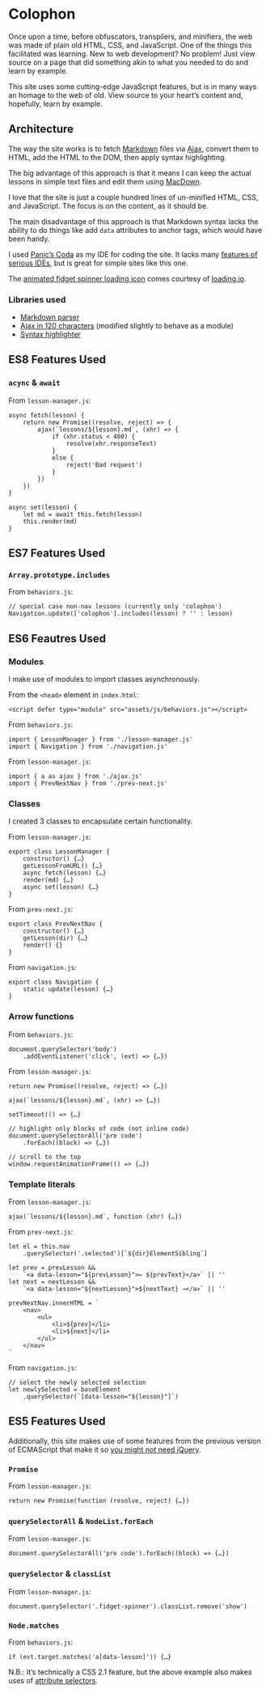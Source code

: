 # Colophon

Once upon a time, before obfuscators, transpilers, and minifiers, the web was made of plain old HTML, CSS, and JavaScript. One of the things this facilitated was learning. New to web development? No problem! Just view source on a page that did something akin to what you needed to do and learn by example.

This site uses some cutting-edge JavaScript features, but is in many ways an homage to the web of old. View source to your heart’s content and, hopefully, learn by example.

## Architecture

The way the site works is to fetch [Markdown](https://daringfireball.net/projects/markdown/syntax) files via [Ajax](http://adaptivepath.org/ideas/ajax-new-approach-web-applications/), convert them to HTML, add the HTML to the DOM, then apply syntax highlighting.

The big advantage of this approach is that it means I can keep the actual lessons in simple text files and edit them using [MacDown](http://macdown.uranusjr.com).

I love that the site is just a couple hundred lines of un-minified HTML, CSS, and JavaScript. The focus is on the content, as it should be.

The main disadvantage of this approach is that Markdown syntax lacks the ability to do things like add `data` attributes to anchor tags, which would have been handy.

I used [Panic’s Coda](https://panic.com/coda/) as my IDE for coding the site. It lacks many [features of serious IDEs](https://www.jetbrains.com/webstorm/features/), but is great for simple sites like this one.

The [animated fidget spinner loading icon](https://loading.io/spinner/fidget-spinner/-fidget-spinner) comes courtesy of [loading.io](https://loading.io).

### Libraries used

- [Markdown parser](https://github.com/cadorn/markdown-js)
- [Ajax in 120 characters](https://gist.github.com/segdeha/5601610) (modified slightly to behave as a module)
- [Syntax highlighter](https://highlightjs.org/)

## ES8 Features Used

### `acync` & `await`

From `lesson-manager.js`:

    async fetch(lesson) {
        return new Promise((resolve, reject) => {
            ajax(`lessons/${lesson}.md`, (xhr) => {
                if (xhr.status < 400) {
                    resolve(xhr.responseText)
                }
                else {
                    reject('Bad request')
                }
            })
        })
    }

    async set(lesson) {
        let md = await this.fetch(lesson)
        this.render(md)
    }

## ES7 Features Used

### `Array.prototype.includes`

From `behaviors.js`:

    // special case non-nav lessons (currently only 'colophon')
    Navigation.update(['colophon'].includes(lesson) ? '' : lesson)

## ES6 Feautres Used

### Modules

I make use of modules to import classes asynchronously.

From the `<head>` element in `index.html`:

    <script defer type="module" src="assets/js/behaviors.js"></script>

From `behaviors.js`:

    import { LessonManager } from './lesson-manager.js'
    import { Navigation } from './navigation.js'

From `lesson-manager.js`:

    import { a as ajax } from './ajax.js'
    import { PrevNextNav } from './prev-next.js'

### Classes

I created 3 classes to encapsulate certain functionality.

From `lesson-manager.js`:

    export class LessonManager {
        constructor() {…}
        getLessonFromURL() {…}
        async fetch(lesson) {…}
        render(md) {…}
        async set(lesson) {…}
    }

From `prev-next.js`:

    export class PrevNextNav {
        constructor() {…}
        getLesson(dir) {…}
        render() {}
    }

From `navigation.js`:

    export class Navigation {
        static update(lesson) {…}
    }

### Arrow functions

From `behaviors.js`:

    document.querySelector('body')
        .addEventListener('click', (evt) => {…})

From `lesson-manager.js`:

    return new Promise((resolve, reject) => {…})

    ajax(`lessons/${lesson}.md`, (xhr) => {…})

    setTimeout(() => {…}

    // highlight only blocks of code (not inline code)
    document.querySelectorAll('pre code')
        .forEach((block) => {…})

    // scroll to the top
    window.requestAnimationFrame(() => {…})

### Template literals

From `lesson-manager.js`:

    ajax(`lessons/${lesson}.md`, function (xhr) {…})

From `prev-next.js`:

    let el = this.nav
        .querySelector('.selected')[`${dir}ElementSibling`]

    let prev = prevLesson &&
        `<a data-lesson="${prevLesson}">← ${prevText}</a>` || ''
    let next = nextLesson &&
        `<a data-lesson="${nextLesson}">${nextText} →</a>` || ''

    prevNextNav.innerHTML = `
        <nav>
            <ul>
                <li>${prev}</li>
                <li>${next}</li>
            </ul>
        </nav>
    `

From `navigation.js`:

    // select the newly selected selection
    let newlySelected = baseElement
        .querySelector(`[data-lesson="${lesson}"]`)

## ES5 Features Used

Additionally, this site makes use of some features from the previous version of ECMAScript that make it so [you might not need jQuery](http://youmightnotneedjquery.com/).

### `Promise`

From `lesson-manager.js`:

    return new Promise(function (resolve, reject) {…})

### `querySelectorAll` & `NodeList.forEach`

From `lesson-manager.js`:

    document.querySelectorAll('pre code').forEach((block) => {…})

### `querySelector` & `classList`

From `lesson-manager.js`:

    document.querySelector('.fidget-spinner').classList.remove('show')

### `Node.matches`

From `behaviors.js`:

    if (evt.target.matches('a[data-lesson]')) {…}

N.B.: It’s technically a CSS 2.1 feature, but the above example also makes uses of [attribute selectors](https://developer.mozilla.org/en-US/docs/Web/CSS/Attribute_selectors).
